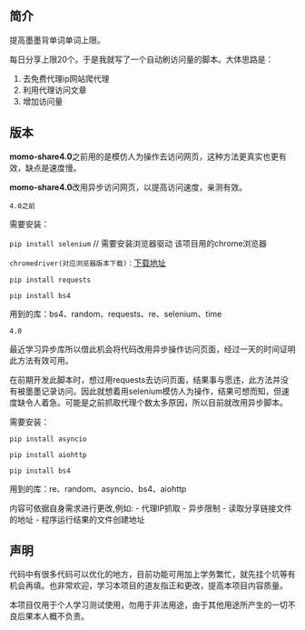 ## 简介

提高墨墨背单词单词上限。

每日分享上限20个。于是我就写了一个自动刷访问量的脚本。大体思路是：

1. 去免费代理ip网站爬代理
2. 利用代理访问文章
3. 增加访问量

## 版本

**momo-share4.0**之前用的是模仿人为操作去访问网页，这种方法更真实也更有效，缺点是速度慢。

**momo-share4.0**改用异步访问网页，以提高访问速度，亲测有效。

`4.0之前`

需要安装：

`pip install selenium`  // 需要安装浏览器驱动 该项目用的chrome浏览器

`chromedriver(对应浏览器版本下载)：`[下载地址](http://npm.taobao.org/mirrors/chromedriver)

`pip install requests`

`pip install bs4`

用到的库：bs4、random、requests、re、selenium、time

`4.0`

最近学习异步库所以借此机会将代码改用异步操作访问页面，经过一天的时间证明此方法有效可用。

在前期开发此脚本时，想过用requests去访问页面，结果事与愿违，此方法并没有被墨墨记录访问。因此就想着用selenium模仿人为操作，结果可想而知，但速度缺令人着急。可能是之前抓取代理个数太多原因，所以目前就改用异步脚本。

需要安装：

`pip install asyncio`

`pip install aiohttp`

`pip install bs4`

用到的库：re、random、asyncio、bs4、aiohttp

内容可依据自身需求进行更改,例如:
    - 代理IP抓取
    - 异步限制
    - 读取分享链接文件的地址
    - 程序运行结果的文件创建地址


## 声明

代码中有很多代码可以优化的地方，目前功能可用加上学务繁忙，就先挂个坑等有机会再填。也非常欢迎，学习本项目的道友指正和更改，提高本项目内容质量。

本项目仅用于个人学习测试使用，勿用于非法用途，由于其他用途所产生的一切不良后果本人概不负责。



